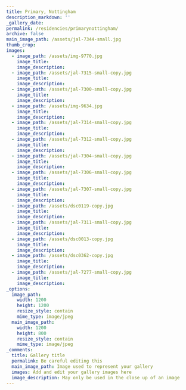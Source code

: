 ```yaml
---
title: Primary, Nottingham
description_markdown: ''
_gallery_date:
permalink: /residencies/primarynottingham/
archive: false
main_image_path: /assets/jal-7344-small.jpg
thumb_crop:
images:
  - image_path: /assets/img-9770.jpg
    image_title:
    image_description:
  - image_path: /assets/jal-7315-small-copy.jpg
    image_title:
    image_description:
  - image_path: /assets/jal-7300-small-copy.jpg
    image_title:
    image_description:
  - image_path: /assets/img-9634.jpg
    image_title:
    image_description:
  - image_path: /assets/jal-7314-small-copy.jpg
    image_title:
    image_description:
  - image_path: /assets/jal-7312-small-copy.jpg
    image_title:
    image_description:
  - image_path: /assets/jal-7304-small-copy.jpg
    image_title:
    image_description:
  - image_path: /assets/jal-7306-small-copy.jpg
    image_title:
    image_description:
  - image_path: /assets/jal-7307-small-copy.jpg
    image_title:
    image_description:
  - image_path: /assets/dsc0119-copy.jpg
    image_title:
    image_description:
  - image_path: /assets/jal-7311-small-copy.jpg
    image_title:
    image_description:
  - image_path: /assets/dsc0013-copy.jpg
    image_title:
    image_description:
  - image_path: /assets/dsc0362-copy.jpg
    image_title:
    image_description:
  - image_path: /assets/jal-7277-small-copy.jpg
    image_title:
    image_description:
_options:
  image_path:
    width: 1200
    height: 1200
    resize_style: contain
    mime_type: image/jpeg
  main_image_path:
    width: 1200
    height: 800
    resize_style: contain
    mime_type: image/jpeg
_comments:
  title: Gallery title
  permalink: Be careful editing this
  main_image_path: Image used to represent your gallery
  images: Add and edit your gallery images here
  image_description: May only be used in the close up of an image
---
```

